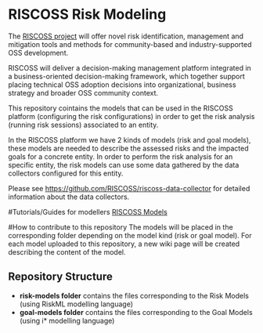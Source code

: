 # RISCOSS Risk Modeling

The [RISCOSS project](http://www.riscoss.eu) will offer novel risk identification, management and mitigation tools and methods for community-based and industry-supported OSS development. 

RISCOSS will deliver a decision-making management platform integrated in a business-oriented decision-making framework, which together support placing technical OSS adoption decisions into organizational, business strategy and broader OSS community context.

This repository cointains the models that can be used in the RISCOSS platform (configuring the risk configurations) in order to get the risk analysis (running risk sessions) associated to an entity.

In the RISCOSS platform we have 2 kinds of models (risk and goal models), these models are needed to describe the assessed risks and the impacted goals for a concrete entity. In order to perform the risk analysis for an specific entity, the risk models can use some data gathered by the data collectors configured for this entity.

Please see https://github.com/RISCOSS/riscoss-data-collector for detailed information about the data collectors.

#Tutorials/Guides for modellers
 [RISCOSS Models](https://github.com/RISCOSS/riscoss-risk-modeling/wiki)

#How to contribute to this repository
The models will be placed in the corresponding folder depending on the model kind (risk or goal model). For each model uploaded to this repository, a new wiki page will be created describing the content of the model.

## Repository Structure
* **risk-models folder** contains the files corresponding to the Risk Models (using RiskML modelling language)
* **goal-models folder** contains the files corresponding to the Goal Models (using i* modelling language)

